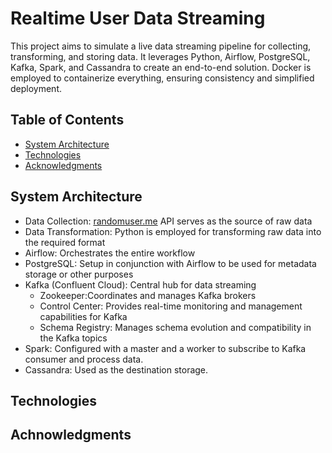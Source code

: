 # Realtime User Data Streaming
This project aims to simulate a live data streaming pipeline for collecting, transforming, and storing data. It leverages Python, Airflow, PostgreSQL, Kafka, Spark, and Cassandra to create an end-to-end solution. Docker is employed to containerize everything, ensuring consistency and simplified deployment.
<!--
<p align="center">
  <img src="assets/DeliveryAppDemo.gif" alt="animated" width='200' />
</p>
-->

## Table of Contents

- [System Architecture](#system-architecture)
- [Technologies](#technologies)
- [Acknowledgments](#acknowledgments)

## System Architecture
- Data Collection: [randomuser.me](https://randomuser.me/) API serves as the source of raw data
- Data Transformation: Python is employed for transforming raw data into the required format
- Airflow: Orchestrates the entire workflow 
- PostgreSQL: Setup in conjunction with Airflow to be used for metadata storage or other purposes 
- Kafka (Confluent Cloud): Central hub for data streaming
  * Zookeeper:Coordinates and manages Kafka brokers 
  * Control Center: Provides real-time monitoring and management capabilities for Kafka 
  * Schema Registry: Manages schema evolution and compatibility in the Kafka topics
- Spark: Configured with a master and a worker to subscribe to Kafka consumer and process data. 
- Cassandra: Used as the destination storage.

## Technologies

## Achnowledgments

